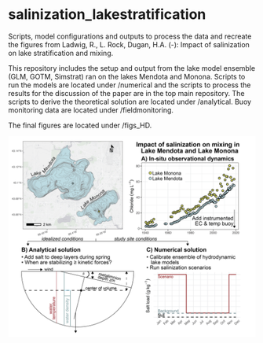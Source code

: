 # salinization_lakestratification
Scripts, model configurations and outputs to process the data and recreate the figures from Ladwig, R., L. Rock, Dugan, H.A. (-): Impact of salinization on lake stratification and mixing.

This repository includes the setup and output from the lake model ensemble (GLM, GOTM, Simstrat) ran on the lakes Mendota and Monona. Scripts to run the models are located under /numerical and the scripts to process the results for the discussion of the paper are in the top main repository. The scripts to derive the theoretical solution are located under /analytical. Buoy monitoring data are located under /fieldmonitoring.

The final figures are located under /figs_HD.


![](figs/framework-02.png)<!-- -->
